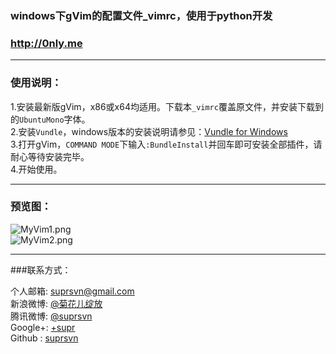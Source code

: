 ### windows下gVim的配置文件_vimrc，使用于python开发      
### http://0nly.me

---

### 使用说明：      

1.安装最新版gVim，x86或x64均适用。下载本`_vimrc`覆盖原文件，并安装下载到的`UbuntuMono`字体。      
2.安装`Vundle`，windows版本的安装说明请参见：[Vundle for Windows](https://github.com/gmarik/Vundle.vim/wiki/Vundle-for-Windows)      
3.打开gVim，`COMMAND MODE`下输入`:BundleInstall`并回车即可安装全部插件，请耐心等待安装完毕。      
4.开始使用。      

---

### 预览图：

![MyVim1.png](https://raw.github.com/suprsvn/_vimrc/master/MyVim1.png)      
![MyVim2.png](https://raw.github.com/suprsvn/_vimrc/master/MyVim2.png)      

---

###联系方式：        

个人邮箱: [suprsvn@gmail.com](mailto:suprsvn@gmail.com)     
新浪微博: [@菊花儿绽放](http://weibo.com/216481678)     
腾讯微博: [@suprsvn](http://t.qq.com/suprsvn)     
Google+: [+supr](https://plus.google.com/u/0/100847701096332465304)     
Github : [suprsvn](https://github.com/suprsvn)      
